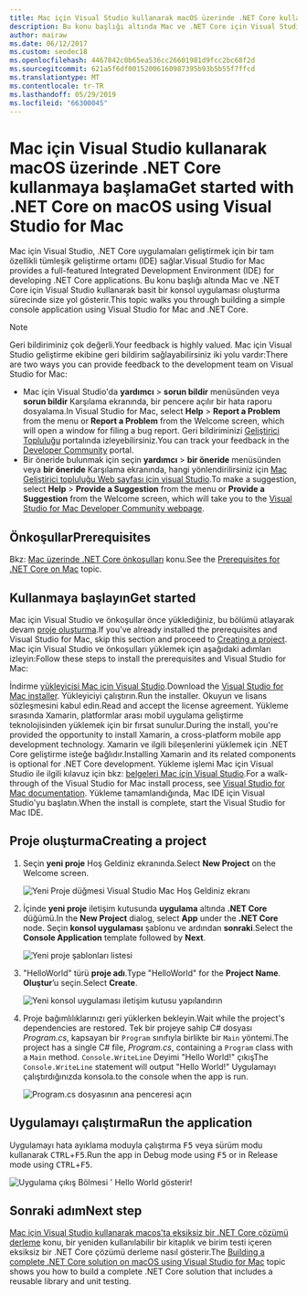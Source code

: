 ```yaml
---
title: Mac için Visual Studio kullanarak macOS üzerinde .NET Core kullanmaya başlama
description: Bu konu başlığı altında Mac ve .NET Core için Visual Studio kullanarak basit bir konsol uygulaması oluşturma sürecinde size yol gösterir.
author: mairaw
ms.date: 06/12/2017
ms.custom: seodec18
ms.openlocfilehash: 4467842c0b65ea536cc26601981d9fcc2bc68f2d
ms.sourcegitcommit: 621a5f6df00152006160987395b93b5b55f7ffcd
ms.translationtype: MT
ms.contentlocale: tr-TR
ms.lasthandoff: 05/29/2019
ms.locfileid: "66300045"
---
```

# <a name="get-started-with-net-core-on-macos-using-visual-studio-for-mac"></a><span data-ttu-id="c2f1f-103">Mac için Visual Studio kullanarak macOS üzerinde .NET Core kullanmaya başlama</span><span class="sxs-lookup"><span data-stu-id="c2f1f-103">Get started with .NET Core on macOS using Visual Studio for Mac</span></span>

<span data-ttu-id="c2f1f-104">Mac için Visual Studio, .NET Core uygulamaları geliştirmek için bir tam özellikli tümleşik geliştirme ortamı (IDE) sağlar.</span><span class="sxs-lookup"><span data-stu-id="c2f1f-104">Visual Studio for Mac provides a full-featured Integrated Development Environment (IDE) for developing .NET Core applications.</span></span> <span data-ttu-id="c2f1f-105">Bu konu başlığı altında Mac ve .NET Core için Visual Studio kullanarak basit bir konsol uygulaması oluşturma sürecinde size yol gösterir.</span><span class="sxs-lookup"><span data-stu-id="c2f1f-105">This topic walks you through building a simple console application using Visual Studio for Mac and .NET Core.</span></span>

> [!NOTE]
> <span data-ttu-id="c2f1f-106">Geri bildiriminiz çok değerli.</span><span class="sxs-lookup"><span data-stu-id="c2f1f-106">Your feedback is highly valued.</span></span> <span data-ttu-id="c2f1f-107">Mac için Visual Studio geliştirme ekibine geri bildirim sağlayabilirsiniz iki yolu vardır:</span><span class="sxs-lookup"><span data-stu-id="c2f1f-107">There are two ways you can provide feedback to the development team on Visual Studio for Mac:</span></span>
> * <span data-ttu-id="c2f1f-108">Mac için Visual Studio'da **yardımcı** > **sorun bildir** menüsünden veya **sorun bildir** Karşılama ekranında, bir pencere açılır bir hata raporu dosyalama.</span><span class="sxs-lookup"><span data-stu-id="c2f1f-108">In Visual Studio for Mac, select **Help** > **Report a Problem** from the menu or **Report a Problem** from the Welcome screen, which will open a window for filing a bug report.</span></span> <span data-ttu-id="c2f1f-109">Geri bildiriminizi [Geliştirici Topluluğu](https://developercommunity.visualstudio.com/spaces/8/index.html) portalında izleyebilirsiniz.</span><span class="sxs-lookup"><span data-stu-id="c2f1f-109">You can track your feedback in the [Developer Community](https://developercommunity.visualstudio.com/spaces/8/index.html) portal.</span></span>
> * <span data-ttu-id="c2f1f-110">Bir öneride bulunmak için seçin **yardımcı** > **bir öneride** menüsünden veya **bir öneride** Karşılama ekranında, hangi yönlendirilirsiniz için [Mac Geliştirici topluluğu Web sayfası için visual Studio](https://developercommunity.visualstudio.com/content/idea/post.html?space=41).</span><span class="sxs-lookup"><span data-stu-id="c2f1f-110">To make a suggestion, select **Help** > **Provide a Suggestion** from the menu or **Provide a Suggestion** from the Welcome screen, which will take you to the [Visual Studio for Mac Developer Community webpage](https://developercommunity.visualstudio.com/content/idea/post.html?space=41).</span></span>

## <a name="prerequisites"></a><span data-ttu-id="c2f1f-111">Önkoşullar</span><span class="sxs-lookup"><span data-stu-id="c2f1f-111">Prerequisites</span></span>

<span data-ttu-id="c2f1f-112">Bkz: [Mac üzerinde .NET Core önkoşulları](../../core/macos-prerequisites.md) konu.</span><span class="sxs-lookup"><span data-stu-id="c2f1f-112">See the [Prerequisites for .NET Core on Mac](../../core/macos-prerequisites.md) topic.</span></span>

## <a name="get-started"></a><span data-ttu-id="c2f1f-113">Kullanmaya başlayın</span><span class="sxs-lookup"><span data-stu-id="c2f1f-113">Get started</span></span>

<span data-ttu-id="c2f1f-114">Mac için Visual Studio ve önkoşullar önce yüklediğiniz, bu bölümü atlayarak devam [proje oluşturma](#creating-a-project).</span><span class="sxs-lookup"><span data-stu-id="c2f1f-114">If you've already installed the prerequisites and Visual Studio for Mac, skip this section and proceed to [Creating a project](#creating-a-project).</span></span> <span data-ttu-id="c2f1f-115">Mac için Visual Studio ve önkoşulları yüklemek için aşağıdaki adımları izleyin:</span><span class="sxs-lookup"><span data-stu-id="c2f1f-115">Follow these steps to install the prerequisites and Visual Studio for Mac:</span></span>

<span data-ttu-id="c2f1f-116">İndirme [yükleyicisi Mac için Visual Studio](https://visualstudio.microsoft.com/vs/mac/?utm_medium=microsoft&utm_source=docs.microsoft.com&utm_campaign=inline+link).</span><span class="sxs-lookup"><span data-stu-id="c2f1f-116">Download the [Visual Studio for Mac installer](https://visualstudio.microsoft.com/vs/mac/?utm_medium=microsoft&utm_source=docs.microsoft.com&utm_campaign=inline+link).</span></span> <span data-ttu-id="c2f1f-117">Yükleyiciyi çalıştırın.</span><span class="sxs-lookup"><span data-stu-id="c2f1f-117">Run the installer.</span></span> <span data-ttu-id="c2f1f-118">Okuyun ve lisans sözleşmesini kabul edin.</span><span class="sxs-lookup"><span data-stu-id="c2f1f-118">Read and accept the license agreement.</span></span> <span data-ttu-id="c2f1f-119">Yükleme sırasında Xamarin, platformlar arası mobil uygulama geliştirme teknolojisinden yüklemek için bir fırsat sunulur.</span><span class="sxs-lookup"><span data-stu-id="c2f1f-119">During the install, you're provided the opportunity to install Xamarin, a cross-platform mobile app development technology.</span></span> <span data-ttu-id="c2f1f-120">Xamarin ve ilgili bileşenlerini yüklemek için .NET Core geliştirme isteğe bağlıdır.</span><span class="sxs-lookup"><span data-stu-id="c2f1f-120">Installing Xamarin and its related components is optional for .NET Core development.</span></span> <span data-ttu-id="c2f1f-121">Yükleme işlemi Mac için Visual Studio ile ilgili kılavuz için bkz: [belgeleri Mac için Visual Studio](/visualstudio/mac/).</span><span class="sxs-lookup"><span data-stu-id="c2f1f-121">For a walk-through of the Visual Studio for Mac install process, see [Visual Studio for Mac documentation](/visualstudio/mac/).</span></span> <span data-ttu-id="c2f1f-122">Yükleme tamamlandığında, Mac IDE için Visual Studio'yu başlatın.</span><span class="sxs-lookup"><span data-stu-id="c2f1f-122">When the install is complete, start the Visual Studio for Mac IDE.</span></span>

## <a name="creating-a-project"></a><span data-ttu-id="c2f1f-123">Proje oluşturma</span><span class="sxs-lookup"><span data-stu-id="c2f1f-123">Creating a project</span></span>

1. <span data-ttu-id="c2f1f-124">Seçin **yeni proje** Hoş Geldiniz ekranında.</span><span class="sxs-lookup"><span data-stu-id="c2f1f-124">Select **New Project** on the Welcome screen.</span></span>

   ![Yeni Proje düğmesi Visual Studio Mac Hoş Geldiniz ekranı](./media/using-on-mac-vs/visual-studio-mac-new-project.png)

1. <span data-ttu-id="c2f1f-126">İçinde **yeni proje** iletişim kutusunda **uygulama** altında **.NET Core** düğümü.</span><span class="sxs-lookup"><span data-stu-id="c2f1f-126">In the **New Project** dialog, select **App** under the **.NET Core** node.</span></span> <span data-ttu-id="c2f1f-127">Seçin **konsol uygulaması** şablonu ve ardından **sonraki**.</span><span class="sxs-lookup"><span data-stu-id="c2f1f-127">Select the **Console Application** template followed by **Next**.</span></span>

   ![Yeni proje şablonları listesi](./media/using-on-mac-vs/visual-studio-mac-new-dialog.png)

1. <span data-ttu-id="c2f1f-129">"HelloWorld" türü **proje adı**.</span><span class="sxs-lookup"><span data-stu-id="c2f1f-129">Type "HelloWorld" for the **Project Name**.</span></span> <span data-ttu-id="c2f1f-130">**Oluştur**’u seçin.</span><span class="sxs-lookup"><span data-stu-id="c2f1f-130">Select **Create**.</span></span>

   ![Yeni konsol uygulaması iletişim kutusu yapılandırın](./media/using-on-mac-vs/visual-studio-mac-new-options.png)

1. <span data-ttu-id="c2f1f-132">Proje bağımlılıklarınızı geri yüklerken bekleyin.</span><span class="sxs-lookup"><span data-stu-id="c2f1f-132">Wait while the project's dependencies are restored.</span></span> <span data-ttu-id="c2f1f-133">Tek bir projeye sahip C# dosyası *Program.cs*, kapsayan bir `Program` sınıfıyla birlikte bir `Main` yöntemi.</span><span class="sxs-lookup"><span data-stu-id="c2f1f-133">The project has a single C# file, *Program.cs*, containing a `Program` class with a `Main` method.</span></span> <span data-ttu-id="c2f1f-134">`Console.WriteLine` Deyimi "Hello World!" çıkış</span><span class="sxs-lookup"><span data-stu-id="c2f1f-134">The `Console.WriteLine` statement will output "Hello World!"</span></span> <span data-ttu-id="c2f1f-135">Uygulamayı çalıştırdığınızda konsola.</span><span class="sxs-lookup"><span data-stu-id="c2f1f-135">to the console when the app is run.</span></span>

   ![Program.cs dosyasının ana penceresi açın](./media/using-on-mac-vs/visual-studio-mac-editor.png)

## <a name="run-the-application"></a><span data-ttu-id="c2f1f-137">Uygulamayı çalıştırma</span><span class="sxs-lookup"><span data-stu-id="c2f1f-137">Run the application</span></span>

<span data-ttu-id="c2f1f-138">Uygulamayı hata ayıklama moduyla çalıştırma <kbd>F5</kbd> veya sürüm modu kullanarak <kbd>CTRL</kbd>+<kbd>F5</kbd>.</span><span class="sxs-lookup"><span data-stu-id="c2f1f-138">Run the app in Debug mode using <kbd>F5</kbd> or in Release mode using <kbd>CTRL</kbd>+<kbd>F5</kbd>.</span></span>

![Uygulama çıkış Bölmesi ' Hello World gösterir!](./media/using-on-mac-vs/visual-studio-mac-output.png)

## <a name="next-step"></a><span data-ttu-id="c2f1f-140">Sonraki adım</span><span class="sxs-lookup"><span data-stu-id="c2f1f-140">Next step</span></span>

<span data-ttu-id="c2f1f-141">[Mac için Visual Studio kullanarak macos'ta eksiksiz bir .NET Core çözümü derleme](using-on-mac-vs-full-solution.md) konu, bir yeniden kullanılabilir bir kitaplık ve birim testi içeren eksiksiz bir .NET Core çözümü derleme nasıl gösterir.</span><span class="sxs-lookup"><span data-stu-id="c2f1f-141">The [Building a complete .NET Core solution on macOS using Visual Studio for Mac](using-on-mac-vs-full-solution.md) topic shows you how to build a complete .NET Core solution that includes a reusable library and unit testing.</span></span>
